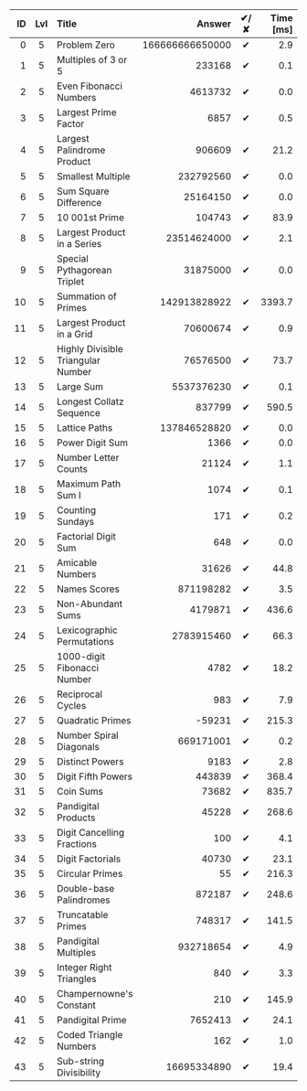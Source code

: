 | ID | Lvl | Title                              |          Answer | ✔/✘ | Time [ms] |
| -: | :-: | :--------------------------------- | --------------: | :-: | --------: |
|  0 |  5  | Problem Zero                       | 166666666650000 |  ✔  |       2.9 |
|  1 |  5  | Multiples of 3 or 5                |          233168 |  ✔  |       0.1 |
|  2 |  5  | Even Fibonacci Numbers             |         4613732 |  ✔  |       0.0 |
|  3 |  5  | Largest Prime Factor               |            6857 |  ✔  |       0.5 |
|  4 |  5  | Largest Palindrome Product         |          906609 |  ✔  |      21.2 |
|  5 |  5  | Smallest Multiple                  |       232792560 |  ✔  |       0.0 |
|  6 |  5  | Sum Square Difference              |        25164150 |  ✔  |       0.0 |
|  7 |  5  | 10 001st Prime                     |          104743 |  ✔  |      83.9 |
|  8 |  5  | Largest Product in a Series        |     23514624000 |  ✔  |       2.1 |
|  9 |  5  | Special Pythagorean Triplet        |        31875000 |  ✔  |       0.0 |
| 10 |  5  | Summation of Primes                |    142913828922 |  ✔  |    3393.7 |
| 11 |  5  | Largest Product in a Grid          |        70600674 |  ✔  |       0.9 |
| 12 |  5  | Highly Divisible Triangular Number |        76576500 |  ✔  |      73.7 |
| 13 |  5  | Large Sum                          |      5537376230 |  ✔  |       0.1 |
| 14 |  5  | Longest Collatz Sequence           |          837799 |  ✔  |     590.5 |
| 15 |  5  | Lattice Paths                      |    137846528820 |  ✔  |       0.0 |
| 16 |  5  | Power Digit Sum                    |            1366 |  ✔  |       0.0 |
| 17 |  5  | Number Letter Counts               |           21124 |  ✔  |       1.1 |
| 18 |  5  | Maximum Path Sum I                 |            1074 |  ✔  |       0.1 |
| 19 |  5  | Counting Sundays                   |             171 |  ✔  |       0.2 |
| 20 |  5  | Factorial Digit Sum                |             648 |  ✔  |       0.0 |
| 21 |  5  | Amicable Numbers                   |           31626 |  ✔  |      44.8 |
| 22 |  5  | Names Scores                       |       871198282 |  ✔  |       3.5 |
| 23 |  5  | Non-Abundant Sums                  |         4179871 |  ✔  |     436.6 |
| 24 |  5  | Lexicographic Permutations         |      2783915460 |  ✔  |      66.3 |
| 25 |  5  | 1000-digit Fibonacci Number        |            4782 |  ✔  |      18.2 |
| 26 |  5  | Reciprocal Cycles                  |             983 |  ✔  |       7.9 |
| 27 |  5  | Quadratic Primes                   |          -59231 |  ✔  |     215.3 |
| 28 |  5  | Number Spiral Diagonals            |       669171001 |  ✔  |       0.2 |
| 29 |  5  | Distinct Powers                    |            9183 |  ✔  |       2.8 |
| 30 |  5  | Digit Fifth Powers                 |          443839 |  ✔  |     368.4 |
| 31 |  5  | Coin Sums                          |           73682 |  ✔  |     835.7 |
| 32 |  5  | Pandigital Products                |           45228 |  ✔  |     268.6 |
| 33 |  5  | Digit Cancelling Fractions         |             100 |  ✔  |       4.1 |
| 34 |  5  | Digit Factorials                   |           40730 |  ✔  |      23.1 |
| 35 |  5  | Circular Primes                    |              55 |  ✔  |     216.3 |
| 36 |  5  | Double-base Palindromes            |          872187 |  ✔  |     248.6 |
| 37 |  5  | Truncatable Primes                 |          748317 |  ✔  |     141.5 |
| 38 |  5  | Pandigital Multiples               |       932718654 |  ✔  |       4.9 |
| 39 |  5  | Integer Right Triangles            |             840 |  ✔  |       3.3 |
| 40 |  5  | Champernowne's Constant            |             210 |  ✔  |     145.9 |
| 41 |  5  | Pandigital Prime                   |         7652413 |  ✔  |      24.1 |
| 42 |  5  | Coded Triangle Numbers             |             162 |  ✔  |       1.0 |
| 43 |  5  | Sub-string Divisibility            |     16695334890 |  ✔  |      19.4 |